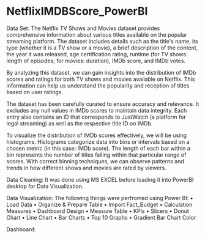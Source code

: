 # NetflixIMDBScore_PowerBI
Data Set:
The Netflix TV Shows and Movies dataset provides comprehensive information about various titles available on the popular streaming platform. The dataset includes details such as the title's name, its type (whether it is a TV show or a movie), a brief description of the content, the year it was released, age certification rating, runtime (for TV shows: length of episodes; for movies: duration), IMDb score, and IMDb votes.

By analyzing this dataset, we can gain insights into the distribution of IMDb scores and ratings for both TV shows and movies available on Netflix. This information can help us understand the popularity and reception of titles based on user ratings.

The dataset has been carefully curated to ensure accuracy and relevance. It excludes any null values in IMDb scores to maintain data integrity. Each entry also contains an ID that corresponds to JustWatch (a platform for legal streaming) as well as the respective title ID on IMDb.

To visualize the distribution of IMDb scores effectively, we will be using histograms. Histograms categorize data into bins or intervals based on a chosen metric (in this case: IMDb score). The length of each bar within a bin represents the number of titles falling within that particular range of scores. With correct binning techniques, we can observe patterns and trends in how different shows and movies are rated by viewers.

Data Cleaning:
It was done using MS EXCEL before loading it into PowerBI desktop for Data Visualization.

Data Visualization:
The following things were perfromed using Power BI:
•	Load Data
•	Organize & Prepare Table
•	Import Fact_Budget
•	Calculation Measures
•	Dashboard Design
•	Measure Table
•	KPIs
•	Slicers
•	Donut Chart
•	Line Chart
•	Bar Charts
•	Top 10 Graphs
•	Gradient Bar Chart Color

Dashboard:


